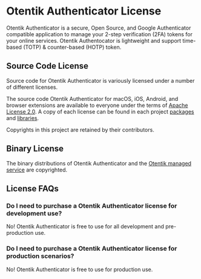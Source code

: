 # Otentik Authenticator License

Otentik Authenticator is a secure, Open Source, and Google Authenticator compatible application to manage your 2-step
verification (2FA) tokens for your online services. Otentik Authentocator is lightweight and support time-based (TOTP)
& counter-based (HOTP) token.

## Source Code License

Source code for Otentik Authenticator is variously licensed under a number of different licenses.

The source code Otentik Authenticator for macOS, iOS, Android, and browser extensions are available to everyone under
the terms of [Apache License 2.0][choosealicense]. A copy of each license can be found in each project [packages](./apps/)
and [libraries](./libs/).

Copyrights in this project are retained by their contributors.

## Binary License

The binary distributions of Otentik Authenticator and the [Otentik managed service](https://vault.otentik.app/) are copyrighted.

## License FAQs

### Do I need to purchase a Otentik Authenticator license for development use?

No! Otentik Authenticator is free to use for all development and pre-production use.

### Do I need to purchase a Otentik Authenticator license for production scenarios?

No! Otentik Authenticator is free to use for production use.

[choosealicense]: https://choosealicense.com/licenses/apache-2.0/
